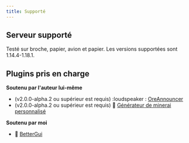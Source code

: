 ```yaml
---
title: Supporté
---
```


## Serveur supporté

Testé sur broche, papier, avion et papier. Les versions supportées sont 1.14.4-1.18.1.

## Plugins pris en charge

__Soutenu par l'auteur lui-même__

* (v2.0.0-alpha.2 ou supérieur est requis) :loudspeaker : [OreAnnouncer](https://alessiodp.com/docs/oreannouncer/editblock#custom)
* (v2.0.0-alpha.2 ou supérieur est requis) 🚀 [Générateur de minerai personnalisé](https://github.com/DerFrZocker/Custom-Ore-Generator/wiki/ItemMods)

__Soutenu par moi__

* 📌 [BetterGui](better-gui.md)
